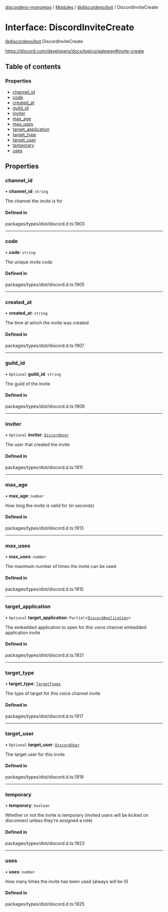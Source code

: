 [discordeno-monorepo](../README.md) / [Modules](../modules.md) / [@discordeno/bot](../modules/discordeno_bot.md) / DiscordInviteCreate

# Interface: DiscordInviteCreate

[@discordeno/bot](../modules/discordeno_bot.md).DiscordInviteCreate

https://discord.com/developers/docs/topics/gateway#invite-create

## Table of contents

### Properties

- [channel_id](discordeno_bot.DiscordInviteCreate.md#channel_id)
- [code](discordeno_bot.DiscordInviteCreate.md#code)
- [created_at](discordeno_bot.DiscordInviteCreate.md#created_at)
- [guild_id](discordeno_bot.DiscordInviteCreate.md#guild_id)
- [inviter](discordeno_bot.DiscordInviteCreate.md#inviter)
- [max_age](discordeno_bot.DiscordInviteCreate.md#max_age)
- [max_uses](discordeno_bot.DiscordInviteCreate.md#max_uses)
- [target_application](discordeno_bot.DiscordInviteCreate.md#target_application)
- [target_type](discordeno_bot.DiscordInviteCreate.md#target_type)
- [target_user](discordeno_bot.DiscordInviteCreate.md#target_user)
- [temporary](discordeno_bot.DiscordInviteCreate.md#temporary)
- [uses](discordeno_bot.DiscordInviteCreate.md#uses)

## Properties

### channel_id

• **channel_id**: `string`

The channel the invite is for

#### Defined in

packages/types/dist/discord.d.ts:1903

---

### code

• **code**: `string`

The unique invite code

#### Defined in

packages/types/dist/discord.d.ts:1905

---

### created_at

• **created_at**: `string`

The time at which the invite was created

#### Defined in

packages/types/dist/discord.d.ts:1907

---

### guild_id

• `Optional` **guild_id**: `string`

The guild of the invite

#### Defined in

packages/types/dist/discord.d.ts:1909

---

### inviter

• `Optional` **inviter**: [`DiscordUser`](discordeno_bot.DiscordUser.md)

The user that created the invite

#### Defined in

packages/types/dist/discord.d.ts:1911

---

### max_age

• **max_age**: `number`

How long the invite is valid for (in seconds)

#### Defined in

packages/types/dist/discord.d.ts:1913

---

### max_uses

• **max_uses**: `number`

The maximum number of times the invite can be used

#### Defined in

packages/types/dist/discord.d.ts:1915

---

### target_application

• `Optional` **target_application**: `Partial`<[`DiscordApplication`](discordeno_bot.DiscordApplication.md)\>

The embedded application to open for this voice channel embedded application invite

#### Defined in

packages/types/dist/discord.d.ts:1921

---

### target_type

• **target_type**: [`TargetTypes`](../enums/discordeno_bot.TargetTypes.md)

The type of target for this voice channel invite

#### Defined in

packages/types/dist/discord.d.ts:1917

---

### target_user

• `Optional` **target_user**: [`DiscordUser`](discordeno_bot.DiscordUser.md)

The target user for this invite

#### Defined in

packages/types/dist/discord.d.ts:1919

---

### temporary

• **temporary**: `boolean`

Whether or not the invite is temporary (invited users will be kicked on disconnect unless they're assigned a role)

#### Defined in

packages/types/dist/discord.d.ts:1923

---

### uses

• **uses**: `number`

How many times the invite has been used (always will be 0)

#### Defined in

packages/types/dist/discord.d.ts:1925
